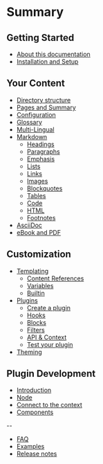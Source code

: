 # Summary

## Getting Started

* [About this documentation](./)
* [Installation and Setup](setup.md)

## Your Content

* [Directory structure](structure.md)
* [Pages and Summary](pages.md)
* [Configuration](config.md)
* [Glossary](lexicon.md)
* [Multi-Lingual](languages.md)
* [Markdown](syntax/markdown.md)
  * [Headings](syntax/markdown.md#headings)
  * [Paragraphs](syntax/markdown.md#paragraphs)
  * [Emphasis](syntax/markdown.md#emphasis)
  * [Lists](syntax/markdown.md#lists)
  * [Links](syntax/markdown.md#links)
  * [Images](syntax/markdown.md#images)
  * [Blockquotes](syntax/markdown.md#blockquotes)
  * [Tables](syntax/markdown.md#tables)
  * [Code](syntax/markdown.md#code)
  * [HTML](syntax/markdown.md#html)
  * [Footnotes](syntax/markdown.md#footnotes)
* [AsciiDoc](syntax/asciidoc.md)
* [eBook and PDF](ebook.md)

## Customization

* [Templating](templating/)
  * [Content References](templating/conrefs.md)
  * [Variables](templating/variables.md)
  * [Builtin](templating/builtin.md)
* [Plugins](plugins/)
  * [Create a plugin](plugins/create.md)
  * [Hooks](plugins/hooks.md)
  * [Blocks](plugins/blocks.md)
  * [Filters](plugins/filters.md)
  * [API & Context](plugins/api.md)
  * [Test your plugin](plugins/testing.md)
* [Theming](themes.md)

## Plugin Development

* [Introduction]()
* [Node]()
* [Connect to the context]()
* [Components]()

--

* [FAQ](faq.md)
* [Examples](examples.md)
* [Release notes](https://github.com/GitbookIO/gitbook/blob/master/CHANGES.md)


